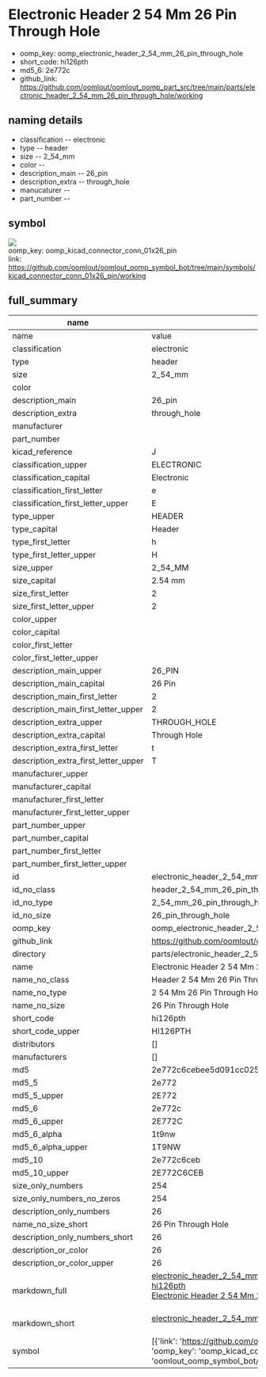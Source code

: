# Electronic Header 2 54 Mm 26 Pin Through Hole

  
* oomp_key: oomp_electronic_header_2_54_mm_26_pin_through_hole 
* short_code: hi126pth
* md5_6: 2e772c  
* github_link: https://github.com/oomlout/oomlout_oomp_part_src/tree/main/parts/electronic_header_2_54_mm_26_pin_through_hole/working  
## naming details
* classification -- electronic
* type -- header
* size -- 2_54_mm
* color -- 
* description_main -- 26_pin
* description_extra -- through_hole
* manucaturer -- 
* part_number -- 



## symbol

![](symbol/{index}}/working/working_600.png)  
oomp_key: oomp_kicad_connector_conn_01x26_pin  
link: https://github.com/oomlout/oomlout_oomp_symbol_bot/tree/main/symbols/kicad_connector_conn_01x26_pin/working  


## full_summary
| name | value | 
| --- | --- | 
| name | value | 
| classification | electronic | 
| type | header | 
| size | 2_54_mm | 
| color |  | 
| description_main | 26_pin | 
| description_extra | through_hole | 
| manufacturer |  | 
| part_number |  | 
| kicad_reference | J | 
| classification_upper | ELECTRONIC | 
| classification_capital | Electronic | 
| classification_first_letter | e | 
| classification_first_letter_upper | E | 
| type_upper | HEADER | 
| type_capital | Header | 
| type_first_letter | h | 
| type_first_letter_upper | H | 
| size_upper | 2_54_MM | 
| size_capital | 2.54 mm | 
| size_first_letter | 2 | 
| size_first_letter_upper | 2 | 
| color_upper |  | 
| color_capital |  | 
| color_first_letter |  | 
| color_first_letter_upper |  | 
| description_main_upper | 26_PIN | 
| description_main_capital | 26 Pin | 
| description_main_first_letter | 2 | 
| description_main_first_letter_upper | 2 | 
| description_extra_upper | THROUGH_HOLE | 
| description_extra_capital | Through Hole | 
| description_extra_first_letter | t | 
| description_extra_first_letter_upper | T | 
| manufacturer_upper |  | 
| manufacturer_capital |  | 
| manufacturer_first_letter |  | 
| manufacturer_first_letter_upper |  | 
| part_number_upper |  | 
| part_number_capital |  | 
| part_number_first_letter |  | 
| part_number_first_letter_upper |  | 
| id | electronic_header_2_54_mm_26_pin_through_hole | 
| id_no_class | header_2_54_mm_26_pin_through_hole | 
| id_no_type | 2_54_mm_26_pin_through_hole | 
| id_no_size | 26_pin_through_hole | 
| oomp_key | oomp_electronic_header_2_54_mm_26_pin_through_hole | 
| github_link | https://github.com/oomlout/oomlout_oomp_part_src/tree/main/parts/electronic_header_2_54_mm_26_pin_through_hole/working | 
| directory | parts/electronic_header_2_54_mm_26_pin_through_hole | 
| name | Electronic Header 2 54 Mm 26 Pin Through Hole | 
| name_no_class | Header 2 54 Mm 26 Pin Through Hole | 
| name_no_type | 2 54 Mm 26 Pin Through Hole | 
| name_no_size | 26 Pin Through Hole | 
| short_code | hi126pth | 
| short_code_upper | HI126PTH | 
| distributors | [] | 
| manufacturers | [] | 
| md5 | 2e772c6cebee5d091cc025949659beb1 | 
| md5_5 | 2e772 | 
| md5_5_upper | 2E772 | 
| md5_6 | 2e772c | 
| md5_6_upper | 2E772C | 
| md5_6_alpha | 1t9nw | 
| md5_6_alpha_upper | 1T9NW | 
| md5_10 | 2e772c6ceb | 
| md5_10_upper | 2E772C6CEB | 
| size_only_numbers | 254 | 
| size_only_numbers_no_zeros | 254 | 
| description_only_numbers | 26 | 
| name_no_size_short | 26 Pin Through Hole | 
| description_only_numbers_short | 26 | 
| description_or_color | 26 | 
| description_or_color_upper | 26 | 
| markdown_full | [electronic_header_2_54_mm_26_pin_through_hole](https://github.com/oomlout/oomlout_oomp_part_src/tree/main/parts/electronic_header_2_54_mm_26_pin_through_hole/working)<br>[hi126pth](https://github.com/oomlout/oomlout_oomp_part_src/tree/main/parts/electronic_header_2_54_mm_26_pin_through_hole/working)<br>[Electronic Header 2 54 Mm 26 Pin Through Hole](https://github.com/oomlout/oomlout_oomp_part_src/tree/main/parts/electronic_header_2_54_mm_26_pin_through_hole/working)<br><br> | 
| markdown_short | [electronic_header_2_54_mm_26_pin_through_hole](https://github.com/oomlout/oomlout_oomp_part_src/tree/main/parts/electronic_header_2_54_mm_26_pin_through_hole/working)<br><br> | 
| symbol | [{'link': 'https://github.com/oomlout/oomlout_oomp_symbol_bot/tree/main/symbols/kicad_connector_conn_01x26_pin', 'oomp_key': 'oomp_kicad_connector_conn_01x26_pin', 'directory': 'oomlout_oomp_symbol_bot/symbols/kicad_connector_conn_01x26_pin//working/working.kicad_sym', 'index': 0}] | 
